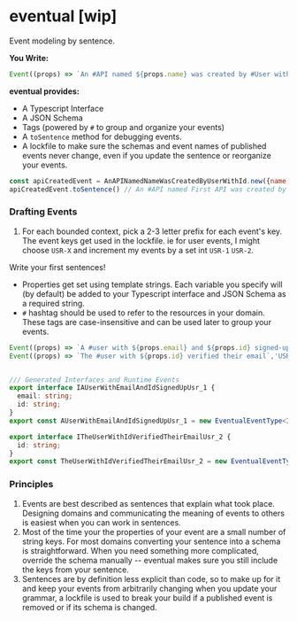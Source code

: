 # eventual [wip]
Event modeling by sentence.

**You Write:**
```javascript
Event((props) => `An #API named ${props.name} was created by #User with ID ${props.userId}`,'ORG-1');
```
**eventual provides:**
- A Typescript Interface
- A JSON Schema
- Tags (powered by `#` to group and organize your events)
- A `toSentence` method for debugging events.
- A lockfile to make sure the schemas and event names of published events never change, even if you update the sentence or reorganize your events.

```javascript
const apiCreatedEvent = AnAPINamedNameWasCreatedByUserWithId.new({name: 'First API', userId: 'user1'}) // valid!
apiCreatedEvent.toSentence() // An #API named First API was created by #User with ID user1}
```

### Drafting Events
1. For each bounded context, pick a 2-3 letter prefix for each event's key. The event keys get used in the lockfile. ie for user events, I might choose `USR-X` and increment my events by a set int `USR-1` `USR-2`.

Write your first sentences!
- Properties get set using template strings. Each variable you specify will (by default) be added to your Typescript interface and JSON Schema as a required string.
- `#` hashtag should be used to refer to the resources in your domain. These tags are case-insensitive and can be used later to group your events.
```typescript
Event((props) => `A #user with ${props.email} and ${props.id} signed-up`,'USR-1');
Event((props) => `The #user with ${props.id} verified their email`,'USR-2');


/// Generated Interfaces and Runtime Events
export interface IAUserWithEmailAndIdSignedUpUsr_1 {
  email: string;
  id: string;
}
export const AUserWithEmailAndIdSignedUpUsr_1 = new EventualEventType<IAUserWithEmailAndIdSignedUpUsr_1>(...)

export interface ITheUserWithIdVerifiedTheirEmailUsr_2 {
  id: string;
}
export const TheUserWithIdVerifiedTheirEmailUsr_2 = new EventualEventType<ITheUserWithIdVerifiedTheirEmailUsr_2>(...)
```


### Principles
1. Events are best described as sentences that explain what took place. Designing domains and communicating the meaning of events to others is easiest when you can work in sentences.
2. Most of the time your the properties of your event are a small number of string keys. For most domains converting your sentence into a schema is straightforward. When you need something more complicated, override the schema manually -- eventual makes sure you still include the keys from your sentence.
3. Sentences are by definition less explicit than code, so to make up for it and keep your events from arbitrarily changing when you update your grammar, a lockfile is used to break your build if a published event is removed or if its schema is changed.

